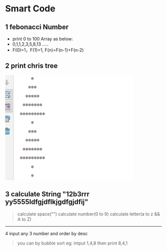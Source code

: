 Smart Code
===
1 febonacci Number
------
* print 0 to 100 Array as below: 
* 0,1,1,2,3,5,8,13 ..... 
*  F(0)=1，F(1)=1, F(n)=F(n-1)+F(n-2)

2 print chris tree
------
![mylocal](img1.PNG) 

3 calculate String "12b3rrr  yy5555ldfgjdflkjgdfgjdfij"
------
>calculate space("")
>calculate number(0 to 9) 
>calculate letter(a to z && A to Z)

------
4 input any 3 number and order by desc
> you can by bubble sort
> eg: intput 1,4,8  then print 8,4,1


 
